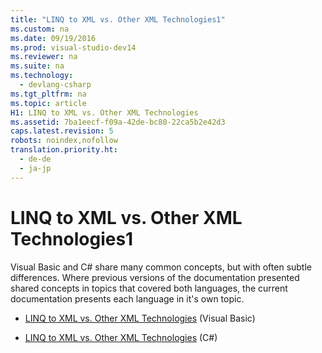 ```yaml
---
title: "LINQ to XML vs. Other XML Technologies1"
ms.custom: na
ms.date: 09/19/2016
ms.prod: visual-studio-dev14
ms.reviewer: na
ms.suite: na
ms.technology: 
  - devlang-csharp
ms.tgt_pltfrm: na
ms.topic: article
H1: LINQ to XML vs. Other XML Technologies
ms.assetid: 7ba1eecf-f09a-42de-bc80-22ca5b2e42d3
caps.latest.revision: 5
robots: noindex,nofollow
translation.priority.ht: 
  - de-de
  - ja-jp
---
```

# LINQ to XML vs. Other XML Technologies1
Visual Basic and C# share many common concepts, but with often subtle differences. Where previous versions of the documentation presented shared concepts in topics that covered both languages, the current documentation presents each language in it's own topic.  
  
-   [LINQ to XML vs. Other XML Technologies](../Topic/LINQ%20to%20XML%20vs.%20Other%20XML%20Technologies2.md) (Visual Basic)  
  
-   [LINQ to XML vs. Other XML Technologies](../vs140/LINQ-to-XML-vs.-Other-XML-Technologies3.md) (C#)